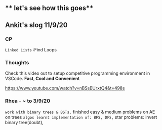 ## ** let's see how this goes**

## Ankit's slog 11/9/20

### CP

<!-- `Heaps`: Min Heap Construction
<br/> -->

<!-- `Sort`: Heap Sort
<br/> -->
<!-- `Search`: Search in sorted Matrix
<br/> -->
<!-- `Tries` : Suffix Trie Construction
<br/> -->
<!-- `Hash Tables`: Suffix Trie Construction
<br/> -->
<!-- `YouTube`: started watching HackerRank's DS playlist. Looks pretty neat
<br/> -->

<!-- `Trees` : Same BST, Max Path Sum in BT
<br/> -->

<!-- `Arrays`: Sub-Array sort
<br/> -->

<!-- `Dynamic programming` : Min number of jumps, Water area
<br/> -->

`Linked Lists` :Find Loops
<br/>

<!-- `Famous Algorithms` : Topological sort
<br/> -->

<!-- `Recursion`: Lowest common manager
<br/> -->
<!-- `Graphs` : Youngest common ancestor
<br/> -->
<!-- `Strings` : Balanced Brackets -->

<!--### Entire week's problems revised, github repo updated-->

### Thoughts

Check this video out to setup competitive programming environment in VSCode. **Fast, Cool and Convenient**

https://www.youtube.com/watch?v=nBSsEUrxtQ4&t=498s

### Rhea - ~ to 3/9/20

`work with binary trees & BSTs.` finished easy & medium problems on AE on trees
`algos learnt implementation of: BFS, DFS,` star problems: invert binary tree(doubt),
